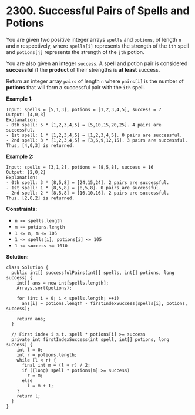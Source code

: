 # 2300. Successful Pairs of Spells and Potions

You are given two positive integer arrays `spells` and `potions`, of length `n` and `m` respectively, where `spells[i]` represents the strength of the `ith` spell and `potions[j]` represents the strength of the `jth` potion.

You are also given an integer `success`. A spell and potion pair is considered **successful** if the **product** of their strengths is **at least** success.

Return an integer array `pairs` of length `n` where `pairs[i]` is the number of **potions** that will form a successful pair with the `ith` spell.

**Example 1:**
```
Input: spells = [5,1,3], potions = [1,2,3,4,5], success = 7
Output: [4,0,3]
Explanation:
- 0th spell: 5 * [1,2,3,4,5] = [5,10,15,20,25]. 4 pairs are successful.
- 1st spell: 1 * [1,2,3,4,5] = [1,2,3,4,5]. 0 pairs are successful.
- 2nd spell: 3 * [1,2,3,4,5] = [3,6,9,12,15]. 3 pairs are successful.
Thus, [4,0,3] is returned.
```
**Example 2:**
```
Input: spells = [3,1,2], potions = [8,5,8], success = 16
Output: [2,0,2]
Explanation:
- 0th spell: 3 * [8,5,8] = [24,15,24]. 2 pairs are successful.
- 1st spell: 1 * [8,5,8] = [8,5,8]. 0 pairs are successful. 
- 2nd spell: 2 * [8,5,8] = [16,10,16]. 2 pairs are successful. 
Thus, [2,0,2] is returned.
``` 

**Constraints:**

* `n == spells.length`
* `m == potions.length`
* `1 <= n, m <= 105`
* `1 <= spells[i], potions[i] <= 105`
* `1 <= success <= 1010`

**Solution:**
```
class Solution {
  public int[] successfulPairs(int[] spells, int[] potions, long success) {
    int[] ans = new int[spells.length];
    Arrays.sort(potions);

    for (int i = 0; i < spells.length; ++i)
      ans[i] = potions.length - firstIndexSuccess(spells[i], potions, success);

    return ans;
  }

  // First index i s.t. spell * potions[i] >= success
  private int firstIndexSuccess(int spell, int[] potions, long success) {
    int l = 0;
    int r = potions.length;
    while (l < r) {
      final int m = (l + r) / 2;
      if ((long) spell * potions[m] >= success)
        r = m;
      else
        l = m + 1;
    }
    return l;
  }
}
```
